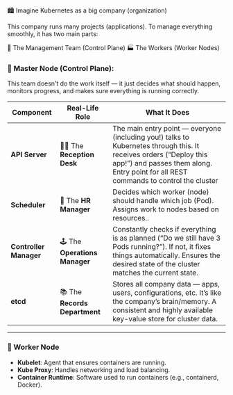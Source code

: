 🏙️ Imagine Kubernetes as a big company (organization)

This company runs many projects (applications).
To manage everything smoothly, it has two main parts:

🧠 The Management Team (Control Plane)
🏭 The Workers (Worker Nodes)

### 🧠 Master Node (Control Plane):

This team doesn’t do the work itself — it just decides what should happen, monitors progress, and makes sure everything is running correctly.

| Component              | Real-Life Role                 | What It Does                                                                                                                                      |
| ---------------------- | ------------------------------ | ------------------------------------------------------------------------------------------------------------------------------------------------- |
| **API Server**         | 🧑‍💼 The **Reception Desk**   | The main entry point — everyone (including you!) talks to Kubernetes through this. It receives orders (“Deploy this app!”) and passes them along. Entry point for all REST commands to control the cluster|
| **Scheduler**          | 🧭 The **HR Manager**          | Decides which worker (node) should handle which job (Pod). Assigns work to nodes based on resources..                                                                                        |
| **Controller Manager** | 🕹️ The **Operations Manager** | Constantly checks if everything is as planned (“Do we still have 3 Pods running?”). If not, it fixes things automatically. Ensures the desired state of the cluster matches the current state.                       |
| **etcd**               | 📚 The **Records Department**  | Stores all company data — apps, users, configurations, etc. It’s like the company’s brain/memory. A consistent and highly available key-value store for cluster data.                                                 |



---

### 💪 Worker Node
- **Kubelet**: Agent that ensures containers are running.
- **Kube Proxy**: Handles networking and load balancing.
- **Container Runtime**: Software used to run containers (e.g., containerd, Docker).
